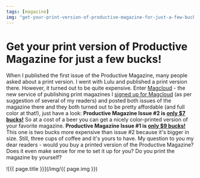 ```yaml
---
tags: [magazine]
img: "get-your-print-version-of-productive-magazine-for-just-a-few-bucks.jpg"
---
```


# Get your print version of Productive Magazine for just a few bucks!

When I published the first issue of the Productive Magazine, many people asked about a print version. I went with Lulu and published a print version there. However, it turned out to be quite expensive. Enter [Magcloud](http://nozbe.magcloud.com) - the new service of publishing print magazines I [signed up for Magcloud](http://nozbe.magcloud.com) (as per suggestion of several of my readers) and posted both issues of the magazine there and they both turned out to be pretty affordable (and full color at that!), just have a look: **Productive Magazine Issue #2 is [only $7 bucks!](http://magcloud.com/browse/Issue/17003)** So at a cost of a beer you can get a nicely color-printed version of your favorite magazine. **Productive Magazine Issue #1 is [only $9 bucks!](http://magcloud.com/browse/Issue/17032)** This one is two bucks more expensive than issue #2 because it's bigger in size. Still, three cups of coffee and it's yours to have. My question to you my dear readers - would you buy a printed version of the Productive Magazine? Does it even make sense for me to set it up for you? Do you print the magazine by yourself?

<!--More-->

![{{ page.title }}](/img/{{ page.img }})



[n]: https://michael.gratis/nozbe